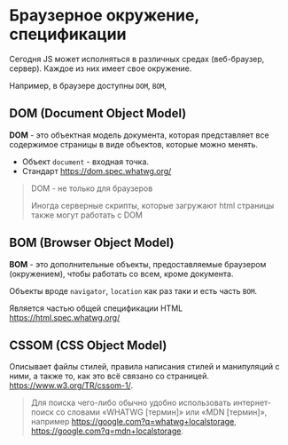 # Браузерное окружение, спецификации

Сегодня JS может исполняться в различных средах (веб-браузер, сервер). Каждое из них имеет свое
окружение.

Например, в браузере доступны `DOM`, `BOM`, 

## DOM (Document Object Model)

**DOM** - это объектная модель документа, которая представляет все содержимое страницы в виде объектов,
которые можно менять.

- Объект `document` - входная точка.
- Стандарт https://dom.spec.whatwg.org/

> DOM - не только для браузеров
> 
> Иногда серверные скрипты, которые загружают html страницы также могут работать с DOM

## BOM (Browser Object Model)

**BOM** - это дополнительные объекты, предоставляемые браузером (окружением), чтобы работать
со всем, кроме документа.

Объекты вроде `navigator`, `location` как раз таки и есть часть `BOM`.

Является частью общей спецификации HTML https://html.spec.whatwg.org/

## CSSOM (CSS Object Model)

Описывает файлы стилей, правила написания стилей и манипуляций с ними, а также то, как 
это всё связано со страницей. https://www.w3.org/TR/cssom-1/.

> Для поиска чего-либо обычно удобно использовать интернет-поиск со словами «WHATWG [термин]» или «MDN [термин]», 
> например https://google.com?q=whatwg+localstorage, https://google.com?q=mdn+localstorage.